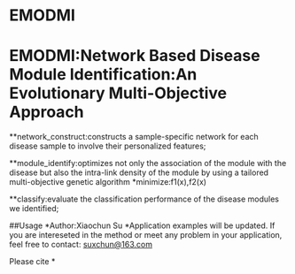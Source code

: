 # EMODMI

EMODMI:Network Based Disease Module Identification:An Evolutionary Multi-Objective Approach
===========================================================================================

**network_construct:constructs a sample-specific network for each disease sample to involve their personalized features;

**module_identify:optimizes not only the association of the module with the disease but also the intra-link density of the module by using a tailored multi-objective genetic algorithm
  *minimize:f1(x),f2(x)

**classify:evaluate the classification performance of the disease modules we identified;

##Usage
*Author:Xiaochun Su
*Application examples will be updated. If you are intereseted in the method or meet any problem in your application, feel free to contact: suxchun@163.com

Please cite
*

